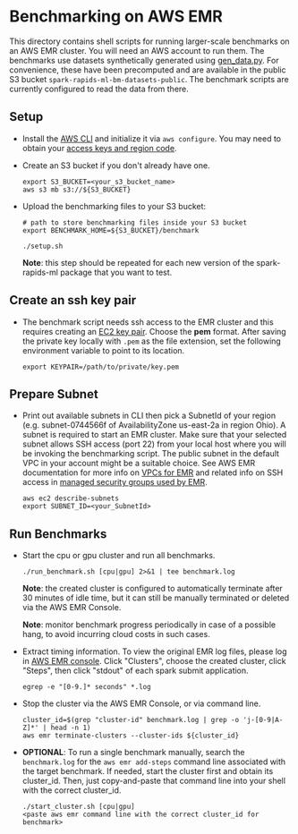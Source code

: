 # Benchmarking on AWS EMR

This directory contains shell scripts for running larger-scale benchmarks on an AWS EMR cluster. You will need an AWS account to run them.  The benchmarks use datasets synthetically generated using [gen_data.py](../gen_data.py). For convenience, these have been precomputed and are available in the public S3 bucket `spark-rapids-ml-bm-datasets-public`.  The benchmark scripts are currently configured to read the data from there.

## Setup

- Install the [AWS CLI](https://docs.aws.amazon.com/emr/latest/EMR-on-EKS-DevelopmentGuide/setting-up-cli.html) and initialize it via `aws configure`. You may need to obtain your [access keys and region code](../../../notebooks/aws-emr/README.md).  

- Create an S3 bucket if you don't already have one.
  ```
  export S3_BUCKET=<your_s3_bucket_name>
  aws s3 mb s3://${S3_BUCKET}
  ```

- Upload the benchmarking files to your S3 bucket:
  ```
  # path to store benchmarking files inside your S3 bucket
  export BENCHMARK_HOME=${S3_BUCKET}/benchmark

  ./setup.sh
  ```
  **Note**: this step should be repeated for each new version of the spark-rapids-ml package that you want to test.

## Create an ssh key pair
- The benchmark script needs ssh access to the EMR cluster and this requires creating an [EC2 key pair](https://docs.aws.amazon.com/AWSEC2/latest/UserGuide/create-key-pairs.html).  Choose the **pem** format.  After saving the private key locally with `.pem` as the file extension, set the following environment variable to point to its location.
  ```
  export KEYPAIR=/path/to/private/key.pem
  ```

## Prepare Subnet 
- Print out available subnets in CLI then pick a SubnetId of your region (e.g. subnet-0744566f of AvailabilityZone us-east-2a in region Ohio). A subnet is required to start an EMR cluster.  Make sure that your selected subnet allows SSH access (port 22) from your local host where you will be invoking the benchmarking script.  The public subnet in the default VPC in your account might be a suitable choice.   See AWS EMR documentation for more info on [VPCs for EMR](https://docs.aws.amazon.com/emr/latest/ManagementGuide/emr-vpc-host-job-flows.html) and related info on SSH access in [managed security groups used by EMR](https://docs.aws.amazon.com/emr/latest/ManagementGuide/emr-man-sec-groups.html).

  ```
  aws ec2 describe-subnets
  export SUBNET_ID=<your_SubnetId>
  ```
## Run Benchmarks

- Start the cpu or gpu cluster and run all benchmarks.
  ```
  ./run_benchmark.sh [cpu|gpu] 2>&1 | tee benchmark.log
  ```
  **Note**: the created cluster is configured to automatically terminate after 30 minutes of idle time, but it can still be manually terminated or deleted via the AWS EMR Console.

  **Note**: monitor benchmark progress periodically in case of a possible hang, to avoid incurring cloud costs in such cases.

- Extract timing information. To view the original EMR log files, please log in [AWS EMR console](https://console.aws.amazon.com/emr/). Click "Clusters", choose the created cluster, click "Steps", then click "stdout" of each spark submit application.  
  ```
  egrep -e "[0-9.]* seconds" *.log
  ```

- Stop the cluster via the AWS EMR Console, or via command line. 
  ```
  cluster_id=$(grep "cluster-id" benchmark.log | grep -o 'j-[0-9|A-Z]*' | head -n 1)
  aws emr terminate-clusters --cluster-ids ${cluster_id}
  ```
- **OPTIONAL**: To run a single benchmark manually, search the `benchmark.log` for the `aws emr add-steps` command line associated with the target benchmark. If needed, start the cluster first and obtain its cluster_id. Then, just copy-and-paste that command line into your shell with the correct cluster_id.
  ```
  ./start_cluster.sh [cpu|gpu]
  <paste aws emr command line with the correct cluster_id for benchmark>
  ```
